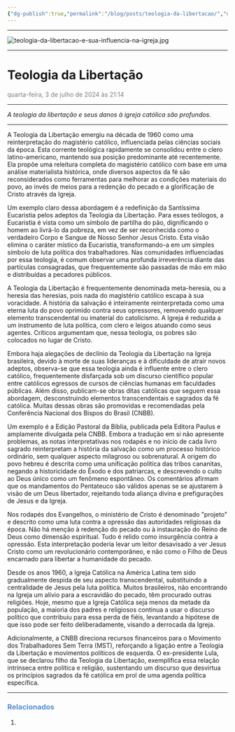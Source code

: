 ```yaml
---
{"dg-publish":true,"permalink":"/blog/posts/teologia-da-libertacao/","dgShowToc":true,"noteIcon":""}
---
```



---

![teologia-da-libertacao-e-sua-influencia-na-igreja.jpg](/img/user/500%20-%20Media/teologia-da-libertacao-e-sua-influencia-na-igreja.jpg)

---

# Teologia da Libertação
<font color="#7f7f7f">quarta-feira, 3 de julho de 2024 às 21:14</font>

---

*A teologia da libertação e seus danos à igreja católica são profundos.*

---


A Teologia da Libertação emergiu na década de 1960 como uma reinterpretação do magistério católico, influenciada pelas ciências sociais da época. Esta corrente teológica rapidamente se consolidou entre o clero latino-americano, mantendo sua posição predominante até recentemente. Ela propõe uma releitura completa do magistério católico com base em uma análise materialista histórica, onde diversos aspectos da fé são reconsiderados como ferramentas para melhorar as condições materiais do povo, ao invés de meios para a redenção do pecado e a glorificação de Cristo através da Igreja.

Um exemplo claro dessa abordagem é a redefinição da Santíssima Eucaristia pelos adeptos da Teologia da Libertação. Para esses teólogos, a Eucaristia é vista como um símbolo de partilha do pão, dignificando o homem ao livrá-lo da pobreza, em vez de ser reconhecida como o verdadeiro Corpo e Sangue de Nosso Senhor Jesus Cristo. Esta visão elimina o caráter místico da Eucaristia, transformando-a em um simples símbolo de luta política dos trabalhadores. Nas comunidades influenciadas por essa teologia, é comum observar uma profunda irreverência diante das partículas consagradas, que frequentemente são passadas de mão em mão e distribuídas a pecadores públicos.

A Teologia da Libertação é frequentemente denominada meta-heresia, ou a heresia das heresias, pois nada do magistério católico escapa à sua voracidade. A história da salvação é inteiramente reinterpretada como uma eterna luta do povo oprimido contra seus opressores, removendo qualquer elemento transcendental ou imaterial do catolicismo. A Igreja é reduzida a um instrumento de luta política, com clero e leigos atuando como seus agentes. Críticos argumentam que, nessa teologia, os pobres são colocados no lugar de Cristo.

Embora haja alegações de declínio da Teologia da Libertação na Igreja brasileira, devido à morte de suas lideranças e à dificuldade de atrair novos adeptos, observa-se que essa teologia ainda é influente entre o clero católico, frequentemente disfarçada sob um discurso científico popular entre católicos egressos de cursos de ciências humanas em faculdades públicas. Além disso, publicam-se obras ditas católicas que seguem essa abordagem, desconstruindo elementos transcendentais e sagrados da fé católica. Muitas dessas obras são promovidas e recomendadas pela Conferência Nacional dos Bispos do Brasil (CNBB).

Um exemplo é a Edição Pastoral da Bíblia, publicada pela Editora Paulus e amplamente divulgada pela CNBB. Embora a tradução em si não apresente problemas, as notas interpretativas nos rodapés e no início de cada livro sagrado reinterpretam a história da salvação como um processo histórico ordinário, sem qualquer aspecto milagroso ou sobrenatural. A origem do povo hebreu é descrita como uma unificação política das tribos cananitas, negando a historicidade do Êxodo e dos patriarcas, e descrevendo o culto ao Deus único como um fenômeno espontâneo. Os comentários afirmam que os mandamentos do Pentateuco são válidos apenas se se ajustarem à visão de um Deus libertador, rejeitando toda aliança divina e prefigurações de Jesus e da Igreja.

Nos rodapés dos Evangelhos, o ministério de Cristo é denominado "projeto" e descrito como uma luta contra a opressão das autoridades religiosas da época. Não há menção à redenção do pecado ou à instauração do Reino de Deus como dimensão espiritual. Tudo é relido como insurgência contra a opressão. Esta interpretação poderia levar um leitor desavisado a ver Jesus Cristo como um revolucionário contemporâneo, e não como o Filho de Deus encarnado para libertar a humanidade do pecado.

Desde os anos 1960, a Igreja Católica na América Latina tem sido gradualmente despida de seu aspecto transcendental, substituindo a centralidade de Jesus pela luta política. Muitos brasileiros, não encontrando na Igreja um alívio para a escravidão do pecado, têm procurado outras religiões. Hoje, mesmo que a Igreja Católica seja menos da metade da população, a maioria dos padres e religiosos continua a usar o discurso político que contribuiu para essa perda de fiéis, levantando a hipótese de que isso pode ser feito deliberadamente, visando a derrocada da Igreja.

Adicionalmente, a CNBB direciona recursos financeiros para o Movimento dos Trabalhadores Sem Terra (MST), reforçando a ligação entre a Teologia da Libertação e movimentos políticos de esquerda. O ex-presidente Lula, que se declarou filho da Teologia da Libertação, exemplifica essa relação intrínseca entre política e religião, sustentando um discurso que desvirtua os princípios sagrados da fé católica em prol de uma agenda política específica.

---

### <font color="#548dd4">Relacionados</font>
1. 